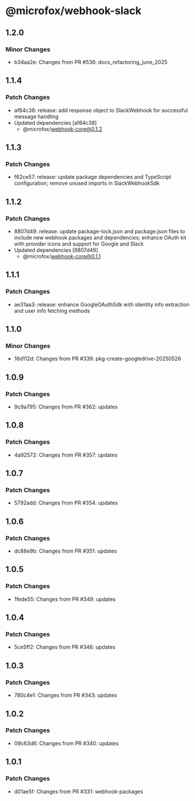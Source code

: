 # @microfox/webhook-slack

## 1.2.0

### Minor Changes

- b34aa2e: Changes from PR #536: docs_refactoring_june_2025

## 1.1.4

### Patch Changes

- af84c38: release: add response object to SlackWebhook for successful message handling
- Updated dependencies [af84c38]
  - @microfox/webhook-core@0.1.2

## 1.1.3

### Patch Changes

- f62ce57: release: update package dependencies and TypeScript configuration; remove unused imports in SlackWebhookSdk

## 1.1.2

### Patch Changes

- 8807d49: release: update package-lock.json and package.json files to include new webhook packages and dependencies; enhance OAuth kit with provider icons and support for Google and Slack
- Updated dependencies [8807d49]
  - @microfox/webhook-core@0.1.1

## 1.1.1

### Patch Changes

- ae31aa3: release: enhance GoogleOAuthSdk with identity info extraction and user info fetching methods

## 1.1.0

### Minor Changes

- 16d112d: Changes from PR #339: pkg-create-googledrive-20250526

## 1.0.9

### Patch Changes

- 9c9a795: Changes from PR #362: updates

## 1.0.8

### Patch Changes

- 4a92572: Changes from PR #357: updates

## 1.0.7

### Patch Changes

- 5792add: Changes from PR #354: updates

## 1.0.6

### Patch Changes

- dc88e9b: Changes from PR #351: updates

## 1.0.5

### Patch Changes

- 1fede55: Changes from PR #349: updates

## 1.0.4

### Patch Changes

- 5ce5ff2: Changes from PR #346: updates

## 1.0.3

### Patch Changes

- 780c4e1: Changes from PR #343: updates

## 1.0.2

### Patch Changes

- 09c63d6: Changes from PR #340: updates

## 1.0.1

### Patch Changes

- d01ae5f: Changes from PR #331: webhook-packages
